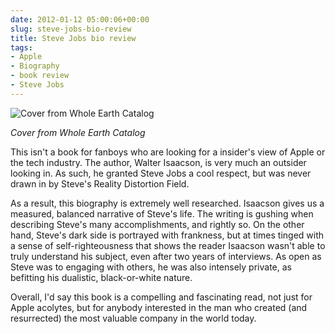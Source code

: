 ```yaml
---
date: 2012-01-12 05:00:06+00:00
slug: steve-jobs-bio-review
title: Steve Jobs bio review
tags:
- Apple
- Biography
- book review
- Steve Jobs
---
```


![Cover from Whole Earth Catalog](http://media.tumblr.com/tumblr_lxlqk5CIEe1qfn08u.jpg)




_Cover from Whole Earth Catalog_




This isn't a book for fanboys who are looking for a insider's view of Apple or the tech industry. The author, Walter Isaacson, is very much an outsider looking in. As such, he granted Steve Jobs a cool respect, but was never drawn in by Steve's Reality Distortion Field.




As a result, this biography is extremely well researched. Isaacson gives us a measured, balanced narrative of Steve's life. The writing is gushing when describing Steve's many accomplishments, and rightly so. On the other hand, Steve's dark side is portrayed with frankness, but at times tinged with a sense of self-righteousness that shows the reader Isaacson wasn't able to truly understand his subject, even after two years of interviews. As open as Steve was to engaging with others, he was also intensely private, as befitting his dualistic, black-or-white nature.




Overall, I'd say this book is a compelling and fascinating read, not just for Apple acolytes, but for anybody interested in the man who created (and resurrected) the most valuable company in the world today.
